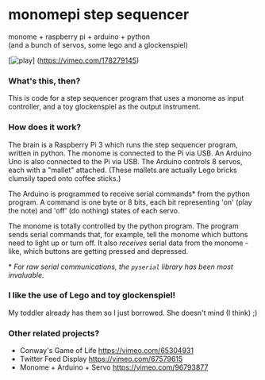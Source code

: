 # monomepi step sequencer

monome + raspberry pi + arduino + python  
(and a bunch of servos, some lego and a glockenspiel)

[![play](http://i.imgur.com/2Xyrm51.png)]
(https://vimeo.com/178279145)

### What's this, then?

This is code for a step sequencer program that uses a monome as input controller, and a toy glockenspiel as the output instrument.


### How does it work?

The brain is a Raspberry Pi 3 which runs the step sequencer program, written in python. The monome is connected to the Pi via USB. An Arduino Uno is also connected to the Pi via USB. The Arduino controls 8 servos, each with a "mallet" attached. (These mallets are actually Lego bricks clumsily taped onto coffee sticks.)

The Arduino is programmed to receive serial commands\* from the python program. A command is one byte or 8 bits, each bit representing 'on' (play the note) and 'off' (do nothing) states of each servo.

The monome is totally controlled by the python program. The program sends serial commands that, for example, tell the monome which buttons need to light up or turn off. It also *receives* serial data from the monome - like, which buttons are getting pressed and depressed.

\* *For raw serial communications, the `pyserial` library has been most invaluable.*


### I like the use of Lego and toy glockenspiel!

My toddler already has them so I just borrowed. She doesn't mind (I think) ;)


### Other related projects?

* Conway's Game of Life https://vimeo.com/65304931
* Twitter Feed Display https://vimeo.com/67579615
* Monome + Arduino + Servo https://vimeo.com/96793877
